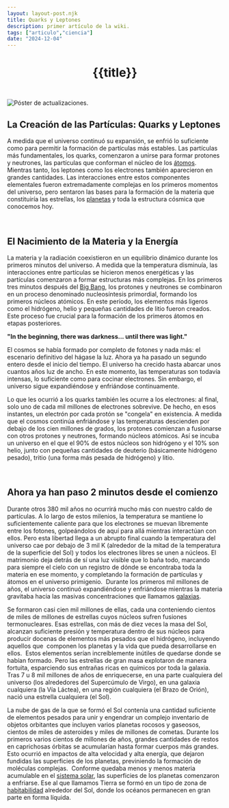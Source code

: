 ```yaml
---
layout: layout-post.njk
title: Quarks y Leptones
description: primer artículo de la wiki.
tags: ["articulo","ciencia"]
date: "2024-12-04"
---
```


# <p style="text-align: center;">**{{title}}**</p>

</br>
<div class="clearfix">
  <img src="/images/quarks.webp" class="col-md-6 float-md-end mb-3 ms-md-3" alt="Póster de actualizaciones.">


## La Creación de las Partículas: Quarks y Leptones 
A medida que el universo continuó su expansión, se enfrió lo suficiente como para permitir la formación de partículas más estables. Las partículas más fundamentales, los quarks, comenzaron a unirse para formar protones y neutrones, las partículas que conforman el núcleo de los <a href="/Atomos">átomos</a>. Mientras tanto, los leptones como los electrones también aparecieron en grandes cantidades. Las interacciones entre estos componentes elementales fueron extremadamente complejas en los primeros momentos del universo, pero sentaron las bases para la formación de la materia que constituiría las estrellas, los <a href="/Planeta-Tierra">planetas</a> y toda la estructura cósmica que conocemos hoy.

<br>

## El Nacimiento de la Materia y la Energía

La materia y la radiación coexistieron en un equilibrio dinámico durante los primeros minutos del universo. A medida que la temperatura disminuía, las interacciones entre partículas se hicieron menos energéticas y las partículas comenzaron a formar estructuras más complejas. En los primeros tres minutos después del <a href="/Inicio de todo">Big Bang</a>, los protones y neutrones se combinaron en un proceso denominado nucleosíntesis primordial, formando los primeros núcleos atómicos. En este período, los elementos más ligeros como el hidrógeno, helio y pequeñas cantidades de litio fueron creados. Este proceso fue crucial para la formación de los primeros átomos en etapas posteriores.

**"In the beginning, there was darkness... until there was light."**

El cosmos se había formado por completo de fotones y nada más: el escenario definitivo del hágase la luz. Ahora ya ha pasado un segundo entero desde el inicio del tiempo. El universo ha crecido hasta abarcar unos cuantos años luz de ancho. En este momento, las temperaturas son todavía intensas, lo suficiente como para cocinar electrones. Sin embargo, el universo sigue expandiéndose y enfriándose continuamente.

Lo que les ocurrió a los quarks también les ocurre a los electrones: al final, solo uno de cada mil millones de electrones sobrevive.
De hecho, en esos instantes, un electrón por cada protón se "congela" en existencia. A medida que el cosmos continúa enfriándose y las temperaturas descienden por debajo de los cien millones de grados, los protones comienzan a fusionarse con otros protones y neutrones, formando núcleos atómicos. Así se incuba un universo en el que el 90% de estos núcleos son hidrógeno y el 10% son helio, junto con pequeñas cantidades de deuterio (básicamente hidrógeno pesado), tritio (una forma más pesada de hidrógeno) y litio.

<br>

## Ahora ya han paso 2 minutos desde el comienzo
Durante otros 380 mil años no ocurrirá mucho más con nuestro caldo de partículas. A lo largo de estos milenios, la temperatura se mantiene lo suficientemente caliente para que los electrones se muevan libremente entre los fotones, golpeándolos de aquí para allá mientras interactúan con ellos. Pero esta libertad llega a un abrupto final cuando la temperatura del universo cae por debajo de 3 mil K (alrededor de la mitad de la temperatura de la superficie del Sol) y todos los electrones libres se unen a núcleos. El matrimonio deja detrás de sí una luz visible que lo baña todo, marcando para siempre el cielo con un registro de dónde se encontraba toda la materia en ese momento, y completando la formación de partículas y átomos en el universo primigenio.  Durante los primeros mil millones de años, el universo continuó expandiéndose y enfriándose mientras la materia gravitaba hacia las masivas concentraciones que llamamos <a href="/Galaxias">galaxias</a>. 
 
 Se formaron casi cien mil millones de ellas, cada una conteniendo cientos de miles de millones de estrellas cuyos núcleos sufren fusiones termonucleares. Esas estrellas, con más de diez veces la masa del Sol, alcanzan suficiente presión y temperatura dentro de sus núcleos para producir docenas de elementos más pesados que el hidrógeno, incluyendo aquellos que  componen los planetas y la vida que pueda desarrollarse en ellos.  Estos elementos serían increíblemente inútiles de quedarse donde se habían formado. Pero las estrellas de gran masa explotaron de manera fortuita, esparciendo sus entrañas ricas en químicos por toda la galaxia. Tras 7 u 8 mil millones de años de enriquecerse, en una parte cualquiera del universo (los alrededores del Supercúmulo de Virgo), en una galaxia cualquiera (la Vía Láctea), en una región cualquiera (el Brazo de Orión), nació una estrella cualquiera (el Sol).  
 
 La nube de gas de la que se formó el Sol contenía una cantidad suficiente de elementos pesados para unir y engendrar un complejo inventario de objetos orbitantes que incluyen varios planetas rocosos y gaseosos, cientos de miles de asteroides y miles de millones de cometas. Durante los primeros varios cientos de millones de años, grandes cantidades de restos en caprichosas órbitas se acumularían hasta formar cuerpos más grandes. Esto ocurrió en impactos de alta velocidad y alta energía, que dejaron fundidas las superficies de los planetas, previniendo la formación de moléculas complejas.  Conforme quedaba menos y menos materia acumulable en el <a href="/Sistema-Solar">sistema solar</a>, las superficies de los planetas comenzaron a enfriarse. Ese al que llamamos Tierra se formó en un tipo de zona de <a href="/¿Por-que-la-Tierra-es-habitable">habitabilidad</a> alrededor del Sol, donde los océanos permanecen en gran parte en forma líquida.

 </div>
